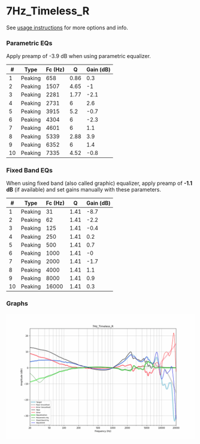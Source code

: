# 7Hz_Timeless_R
See [usage instructions](https://github.com/jaakkopasanen/AutoEq#usage) for more options and info.

### Parametric EQs
Apply preamp of -3.9 dB when using parametric equalizer.

|   # | Type    |   Fc (Hz) |    Q |   Gain (dB) |
|-----|---------|-----------|------|-------------|
|   1 | Peaking |       658 | 0.86 |         0.3 |
|   2 | Peaking |      1507 | 4.65 |        -1   |
|   3 | Peaking |      2281 | 1.77 |        -2.1 |
|   4 | Peaking |      2731 | 6    |         2.6 |
|   5 | Peaking |      3915 | 5.2  |        -0.7 |
|   6 | Peaking |      4304 | 6    |        -2.3 |
|   7 | Peaking |      4601 | 6    |         1.1 |
|   8 | Peaking |      5339 | 2.88 |         3.9 |
|   9 | Peaking |      6352 | 6    |         1.4 |
|  10 | Peaking |      7335 | 4.52 |        -0.8 |

### Fixed Band EQs
When using fixed band (also called graphic) equalizer, apply preamp of **-1.1 dB** (if available) and set gains manually with these parameters.

|   # | Type    |   Fc (Hz) |    Q |   Gain (dB) |
|-----|---------|-----------|------|-------------|
|   1 | Peaking |        31 | 1.41 |        -8.7 |
|   2 | Peaking |        62 | 1.41 |        -2.2 |
|   3 | Peaking |       125 | 1.41 |        -0.4 |
|   4 | Peaking |       250 | 1.41 |         0.2 |
|   5 | Peaking |       500 | 1.41 |         0.7 |
|   6 | Peaking |      1000 | 1.41 |        -0   |
|   7 | Peaking |      2000 | 1.41 |        -1.7 |
|   8 | Peaking |      4000 | 1.41 |         1.1 |
|   9 | Peaking |      8000 | 1.41 |         0.9 |
|  10 | Peaking |     16000 | 1.41 |         0.3 |

### Graphs
![](./7Hz_Timeless_R.png)
